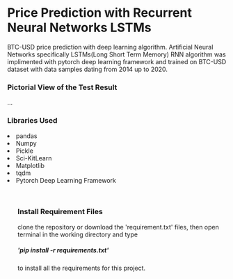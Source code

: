 <h1> Price Prediction with Recurrent Neural Networks LSTMs </h1>

BTC-USD price prediction with deep learning algorithm.
Artificial Neural Networks specifically LSTMs(Long Short Term Memory) RNN algorithm was implimented with pytorch deep learning framework and trained on BTC-USD dataset with data samples dating from 2014 up to 2020.

<h3>Pictorial View of the Test Result</h3>
...

<br>
<h3> Libraries Used </h3>
</ul>
    <li>pandas</li>
    <li>Numpy</li>
    <li>Pickle</li>
    <li>Sci-KitLearn</li>
    <li>Matplotlib</li>
    <li>tqdm</li>
    <li>Pytorch Deep Learning Framework</li>
<ul>
<br>
<h3>Install Requirement Files</h3>
clone the repository or download the 'requirement.txt' files, then open terminal in the working directory and  type <h5>'pip install -r requirements.txt'</h5> to install all the requirements for this project.